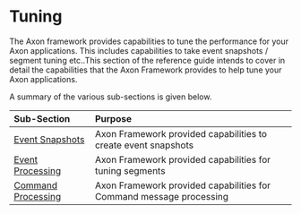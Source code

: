 # Tuning

The Axon framework provides capabilities to tune the performance for your Axon applications. This includes capabilities to take event snapshots / segment tuning etc..This section of the reference guide intends to cover in detail the capabilities that the Axon Framework provides to help tune your Axon applications.‌

A summary of the various sub-sections is given below.

| Sub-Section | Purpose |
| :--- | :--- |
| ​[Event Snapshots​](event-snapshots.md) | Axon Framework provided capabilities to create event snapshots |
| [Event Processing](event-processing.md) | Axon Framework provided capabilities for tuning segments |
| [Command Processing](command-processing.md) | Axon Framework provided capabilities for Command message processing |

